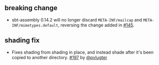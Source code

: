   [@eed3si9n]: https://github.com/eed3si9n
  [145]: https://github.com/sbt/sbt-assembly/pull/145
  [197]: https://github.com/sbt/sbt-assembly/pull/197
  [@pvlugter]: https://github.com/pvlugter

## breaking change

- sbt-assembly 0.14.2 will no longer discard `META-INF/mailcap` and `META-INF/mimetypes.default`, reversing the change added in [#145][145].

## shading fix

- Fixes shading from shading in place, and instead shade after it's been copied to another directory. [#197][197] by [@pvlugter][@pvlugter]
